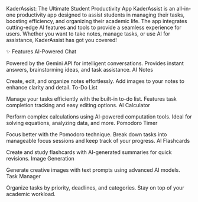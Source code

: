 KaderAssist: The Ultimate Student Productivity App
KaderAssist is an all-in-one productivity app designed to assist students in managing their tasks, boosting efficiency, and organizing their academic life. The app integrates cutting-edge AI features and tools to provide a seamless experience for users. Whether you want to take notes, manage tasks, or use AI for assistance, KaderAssist has got you covered!

✨ Features
AI-Powered Chat

Powered by the Gemini API for intelligent conversations.
Provides instant answers, brainstorming ideas, and task assistance.
AI Notes

Create, edit, and organize notes effortlessly.
Add images to your notes to enhance clarity and detail.
To-Do List

Manage your tasks efficiently with the built-in to-do list.
Features task completion tracking and easy editing options.
AI Calculator

Perform complex calculations using AI-powered computation tools.
Ideal for solving equations, analyzing data, and more.
Pomodoro Timer

Focus better with the Pomodoro technique.
Break down tasks into manageable focus sessions and keep track of your progress.
AI Flashcards

Create and study flashcards with AI-generated summaries for quick revisions.
Image Generation

Generate creative images with text prompts using advanced AI models.
Task Manager

Organize tasks by priority, deadlines, and categories.
Stay on top of your academic workload.
